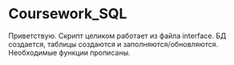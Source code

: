 # Coursework_SQL

Приветствую.
Скрипт целиком работает из файла interface. БД создается, таблицы создаются и заполняются/обновляются. Необходимые функции прописаны.
